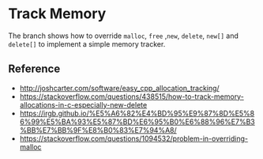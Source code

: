 # **Track Memory**

The branch shows how to override `malloc`, `free` ,`new`, `delete`, `new[]` and `delete[]` to implement a simple memory tracker. 


## **Reference**

- http://joshcarter.com/software/easy_cpp_allocation_tracking/
- https://stackoverflow.com/questions/438515/how-to-track-memory-allocations-in-c-especially-new-delete
- https://irgb.github.io/%E5%A6%82%E4%BD%95%E9%87%8D%E5%86%99%E5%BA%93%E5%87%BD%E6%95%B0%E6%88%96%E7%B3%BB%E7%BB%9F%E8%B0%83%E7%94%A8/
- https://stackoverflow.com/questions/1094532/problem-in-overriding-malloc
